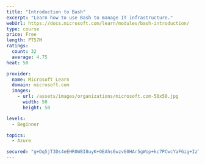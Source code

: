 ```yaml
---
title: "Introduction to Bash"
excerpt: "Learn how to use Bash to manage IT infrastructure."
webUrl: https://docs.microsoft.com/learn/modules/bash-introduction/
type: course
price: Free
length: PT57M
ratings:
  count: 32
  average: 4.75
heat: 50

provider:
  name: Microsoft Learn
  domain: microsoft.com
  images:
    - url: /assets/images/organizations/microsoft.com-50x50.jpg
      width: 50
      height: 50

levels:
  - Beginner

topics:
  - Azure

secured: "g+Dq5jT3Ds4eEHR0W8I8uyK+OEAhs6wzv60HAr5gWop+kc7PCwcYaFGig+IzTEbOGKKlVjq/D3BVCfVmDG8CuVpzACYRjYex8tSilAVDX/V6tlgzUcoN5GTHCPPhJ7z/lVpuldwUZ3qdXo5jO2m+HgcwoUiHE263W9tvSnU44spKzcNxnLkX7trtqhWeDeyY4dbQqAxhgKHLNO7hux+uzISrvt0Rx+ZHylXDT+TPFD/D18rsMspIpHbnTQqeAoNzDNuL5Mh7vVfPNl+4qBGZ7eYz+scl67XQQJgh4xe182/fIsxLWU5JpqXEHoFCjzppafnCI7CiT8X4l4hmeLMve6LOHgdONc89vqgbG+XclBrhOmJu3p30rg3As/Db34R5Ng7QSlgvWk2UUcCl2j3dYC/Ga/9HgDoJBHXmClv+leU=;G7sjMxeyYdZ1DxkVttWQhQ=="
---
```


